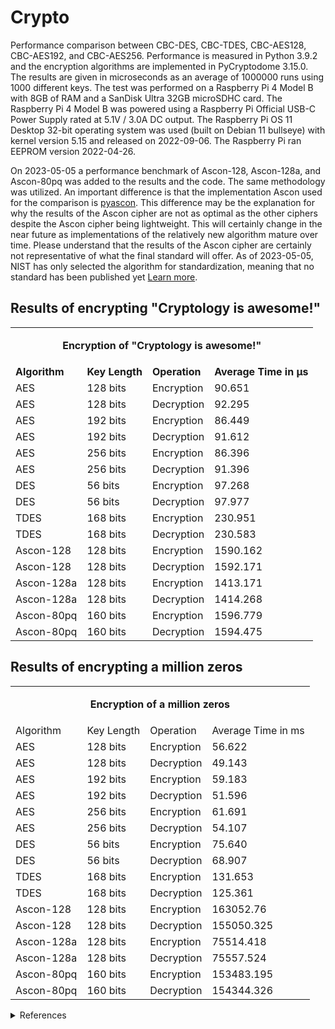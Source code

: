 # Crypto
Performance comparison between CBC-DES, CBC-TDES, CBC-AES128, CBC-AES192, and CBC-AES256.
Performance is measured in Python 3.9.2 and the encryption algorithms are implemented in PyCryptodome 3.15.0.
The results are given in microseconds as an average of 1000000 runs using 1000 different keys.
The test was performed on a Raspberry Pi 4 Model B with 8GB of RAM and a SanDisk Ultra 32GB microSDHC card.
The Raspberry Pi 4 Model B was powered using a Raspberry Pi Official USB-C Power Supply rated at 5.1V / 3.0A DC output.
The Raspberry Pi OS 11 Desktop 32-bit operating system was used (built on Debian 11 bullseye) with kernel version 5.15 and released on 2022-09-06.
The Raspberry Pi ran EEPROM version 2022-04-26.

On 2023-05-05 a performance benchmark of Ascon-128, Ascon-128a, and Ascon-80pq was added to the results and the code. The same methodology was utilized.
An important difference is that the implementation Ascon used for the comparison is [pyascon](https://github.com/meichlseder/pyascon).
This difference may be the explanation for why the results of the Ascon cipher are not as optimal as the other ciphers despite the Ascon cipher being lightweight.
This will certainly change in the near future as implementations of the relatively new algorithm mature over time.
Please understand that the results of the Ascon cipher are certainly not representative of what the final standard will offer.
As of 2023-05-05, NIST has only selected the algorithm for standardization, meaning that no standard has been published yet [Learn more](https://csrc.nist.gov/News/2023/lightweight-cryptography-nist-selects-ascon).

## Results of encrypting "Cryptology is awesome!"
<table>
    <tr>
        <td colspan="4"><b><p align="center">Encryption of "Cryptology is awesome!"</p></b></td>
    </tr>
    <tr>
        <td><b>Algorithm</b></td>
        <td><b>Key Length</b></td>
        <td><b>Operation</b></td>
        <td><b>Average Time in μs</b></td>
    </tr>
    <tr>
        <td>AES</td>
        <td>128 bits</td>
        <td>Encryption</td>
        <td>90.651</td>
    </tr>
    <tr>
        <td>AES</td>
        <td>128 bits</td>
        <td>Decryption</td>
        <td>92.295</td>
    </tr>
    <tr>
        <td>AES</td>
        <td>192 bits</td>
        <td>Encryption</td>
        <td>86.449</td>
    </tr>
    <tr>
        <td>AES</td>
        <td>192 bits</td>
        <td>Decryption</td>
        <td>91.612</td>
    </tr>
    <tr>
        <td>AES</td>
        <td>256 bits</td>
        <td>Encryption</td>
        <td>86.396</td>
    </tr>
    <tr>
        <td>AES</td>
        <td>256 bits</td>
        <td>Decryption</td>
        <td>91.396</td>
    </tr>
    <tr>
        <td>DES</td>
        <td>56 bits</td>
        <td>Encryption</td>
        <td>97.268</td>
    </tr>
    <tr>
        <td>DES</td>
        <td>56 bits</td>
        <td>Decryption</td>
        <td>97.977</td>
    </tr>
    <tr>
        <td>TDES</td>
        <td>168 bits</td>
        <td>Encryption</td>
        <td>230.951</td>
    </tr>
    <tr>
        <td>TDES</td>
        <td>168 bits</td>
        <td>Decryption</td>
        <td>230.583</td>
    </tr>
    <tr>
        <td>Ascon-128</td>
        <td>128 bits</td>
        <td>Encryption</td>
        <td>1590.162</td>
    </tr>
    <tr>
        <td>Ascon-128</td>
        <td>128 bits</td>
        <td>Decryption</td>
        <td>1592.171</td>
    </tr>
    <tr>
        <td>Ascon-128a</td>
        <td>128 bits</td>
        <td>Encryption</td>
        <td>1413.171</td>
    </tr>
    <tr>
        <td>Ascon-128a</td>
        <td>128 bits</td>
        <td>Decryption</td>
        <td>1414.268</td>
    </tr>
    <tr>
        <td>Ascon-80pq</td>
        <td>160 bits</td>
        <td>Encryption</td>
        <td>1596.779</td>
    </tr>
    <tr>
        <td>Ascon-80pq</td>
        <td>160 bits</td>
        <td>Decryption</td>
        <td>1594.475</td>
    </tr>
</table>

## Results of encrypting a million zeros
<table>
    <tr>
        <td colspan="4"><b><p align="center">Encryption of a million zeros</p></b></td>
    </tr>
    <tr>
        <td>Algorithm</td>
        <td>Key Length</td>
        <td>Operation</td>
        <td>Average Time in ms</td>
    </tr>
    <tr>
        <td>AES</td>
        <td>128 bits</td>
        <td>Encryption</td>
        <td>56.622</td>
    </tr>
    <tr>
        <td>AES</td>
        <td>128 bits</td>
        <td>Decryption</td>
        <td>49.143</td>
    </tr>
    <tr>
        <td>AES</td>
        <td>192 bits</td>
        <td>Encryption</td>
        <td>59.183</td>
    </tr>
    <tr>
        <td>AES</td>
        <td>192 bits</td>
        <td>Decryption</td>
        <td>51.596</td>
    </tr>
    <tr>
        <td>AES</td>
        <td>256 bits</td>
        <td>Encryption</td>
        <td>61.691</td>
    </tr>
    <tr>
        <td>AES</td>
        <td>256 bits</td>
        <td>Decryption</td>
        <td>54.107</td>
    </tr>
    <tr>
        <td>DES</td>
        <td>56 bits</td>
        <td>Encryption</td>
        <td>75.640</td>
    </tr>
    <tr>
        <td>DES</td>
        <td>56 bits</td>
        <td>Decryption</td>
        <td>68.907</td>
    </tr>
    <tr>
        <td>TDES</td>
        <td>168 bits</td>
        <td>Encryption</td>
        <td>131.653</td>
    </tr>
    <tr>
        <td>TDES</td>
        <td>168 bits</td>
        <td>Decryption</td>
        <td>125.361</td>
    </tr>
        <tr>
        <td>Ascon-128</td>
        <td>128 bits</td>
        <td>Encryption</td>
        <td>163052.76</td>
    </tr>
    <tr>
        <td>Ascon-128</td>
        <td>128 bits</td>
        <td>Decryption</td>
        <td>155050.325</td>
    </tr>
    <tr>
        <td>Ascon-128a</td>
        <td>128 bits</td>
        <td>Encryption</td>
        <td>75514.418</td>
    </tr>
    <tr>
        <td>Ascon-128a</td>
        <td>128 bits</td>
        <td>Decryption</td>
        <td>75557.524</td>
    </tr>
    <tr>
        <td>Ascon-80pq</td>
        <td>160 bits</td>
        <td>Encryption</td>
        <td>153483.195</td>
    </tr>
    <tr>
        <td>Ascon-80pq</td>
        <td>160 bits</td>
        <td>Decryption</td>
        <td>154344.326</td>
    </tr>
</table>

<details><summary>References</summary>

- Python 3.9.2: https://www.python.org/downloads/release/python-392
- PyCryptodome 3.15.0: https://pycryptodome.readthedocs.io/en/latest
- AES: https://www.nist.gov/publications/advanced-encryption-standard-aes
- DES: https://csrc.nist.gov/publications/detail/fips/46/3/archive/1999-10-25
- TDES: https://csrc.nist.gov/publications/detail/sp/800-67/rev-1/archive/2012-01-23
- CVE-2016-2183: https://nvd.nist.gov/vuln/detail/CVE-2016-2183
- Block Cipher Modes of Operation: https://csrc.nist.gov/publications/detail/sp/800-38a/final
- Raspberry Pi 4: https://www.raspberrypi.com/products/raspberry-pi-4-model-b/specifications
- Raspberry Pi PSU: https://www.raspberrypi.com/products/type-c-power-supply
- SanDisk microSD: https://www.westerndigital.com/en-se/products/memory-cards/sandisk-ultra-uhs-i-microsd
- Raspberry Pi OS (2022-09-06): https://www.raspberrypi.com/software/operating-systems/#raspberry-pi-os-32-bit
- Raspberry Pi EEPROM 2022-04-26: https://github.com/raspberrypi/rpi-eeprom/releases/tag/v2022.04.26-138a1
</details>
